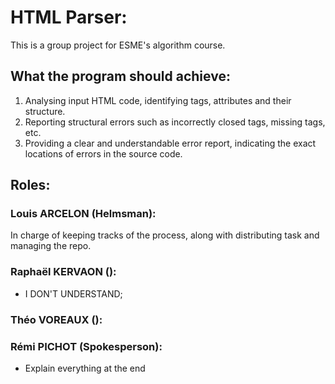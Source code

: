 # HTML Parser:

This is a group project for ESME's algorithm course.

## What the program should achieve:

1.	Analysing input HTML code, identifying tags, attributes and their structure.
2.	Reporting structural errors such as incorrectly closed tags, missing tags, etc.
3.	Providing a clear and understandable error report, indicating the exact locations of errors in the source code.

## Roles:

### Louis ARCELON (Helmsman):

In charge of keeping tracks of the process, along with distributing task and managing the repo.

### Raphaël KERVAON ():
- I DON'T UNDERSTAND;

### Théo VOREAUX ():

### Rémi PICHOT (Spokesperson):
- Explain everything at the end

